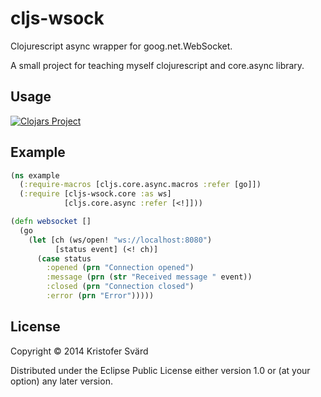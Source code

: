 # cljs-wsock

Clojurescript async wrapper for goog.net.WebSocket.

A small project for teaching myself clojurescript and core.async library.

## Usage

[![Clojars Project](http://clojars.org/cljs-wsock/latest-version.svg)](http://clojars.org/cljs-wsock)

## Example

```clojure
(ns example
  (:require-macros [cljs.core.async.macros :refer [go]])
  (:require [cljs-wsock.core :as ws]
            [cljs.core.async :refer [<!]]))

(defn websocket []
  (go
    (let [ch (ws/open! "ws://localhost:8080")
          [status event] (<! ch)]
      (case status
        :opened (prn "Connection opened")
        :message (prn (str "Received message " event))
        :closed (prn "Connection closed")
        :error (prn "Error")))))
```

## License

Copyright © 2014 Kristofer Svärd

Distributed under the Eclipse Public License either version 1.0 or (at
your option) any later version.
